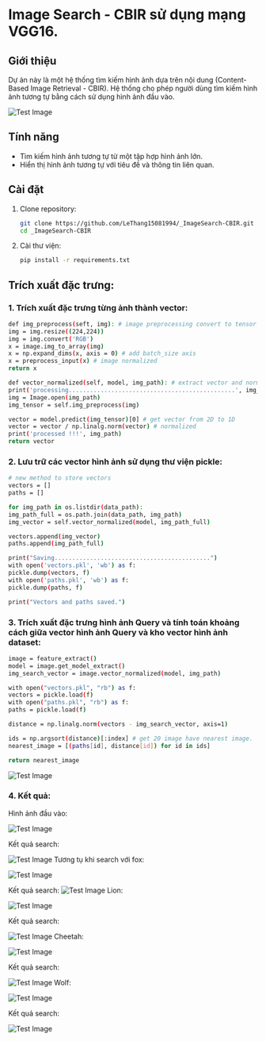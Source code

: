 # Image Search - CBIR sử dụng mạng VGG16.

## Giới thiệu
Dự án này là một hệ thống tìm kiếm hình ảnh dựa trên nội dung (Content-Based Image Retrieval - CBIR). Hệ thống cho phép người dùng tìm kiếm hình ảnh tương tự bằng cách sử dụng hình ảnh đầu vào.

![Test Image](https://github.com/LeThang15081994/_ImageSearch-CBIR/blob/master/Overview-of-general-CBIR-model.png)
## Tính năng
- Tìm kiếm hình ảnh tương tự từ một tập hợp hình ảnh lớn.
- Hiển thị hình ảnh tương tự với tiêu đề và thông tin liên quan.

## Cài đặt
1. Clone repository:
   ```bash
   git clone https://github.com/LeThang15081994/_ImageSearch-CBIR.git
   cd _ImageSearch-CBIR
   ```
2. Cài thư viện:
   ```bash
   pip install -r requirements.txt
   
## Trích xuất đặc trưng:
### 1. Trích xuất đặc trưng từng ảnh thành vector:
   ```bash
def img_preprocess(seft, img): # image preprocessing convert to tensor
  img = img.resize((224,224)) 
  img = img.convert('RGB') 
  x = image.img_to_array(img)
  x = np.expand_dims(x, axis = 0) # add batch_size axis
  x = preprocess_input(x) # image normalized
  return x

def vector_normalized(self, model, img_path): # extract vector and normalized
  print('processing...............................................', img_path)
  img = Image.open(img_path)
  img_tensor = self.img_preprocess(img)

  vector = model.predict(img_tensor)[0] # get vector from 2D to 1D
  vector = vector / np.linalg.norm(vector) # normalized
  print('processed !!!', img_path)
  return vector
   ```
### 2. Lưu trữ các vector hình ảnh sử dụng thư viện pickle:
   ```bash
# new method to store vectors
vectors = []
paths = []

for img_path in os.listdir(data_path):
   img_path_full = os.path.join(data_path, img_path)
   img_vector = self.vector_normalized(model, img_path_full)

   vectors.append(img_vector)
   paths.append(img_path_full)

print("Saving............................................")
with open('vectors.pkl', 'wb') as f:
   pickle.dump(vectors, f)
with open('paths.pkl', 'wb') as f:
   pickle.dump(paths, f)

print("Vectors and paths saved.")
   ```
### 3. Trích xuất đặc trưng hình ảnh Query và tính toán khoảng cách giữa vector hình ảnh Query và kho vector hình ảnh dataset:
   ```bash
image = feature_extract()
model = image.get_model_extract()
img_search_vector = image.vector_normalized(model, img_path)

with open("vectors.pkl", "rb") as f:
  vectors = pickle.load(f)
with open("paths.pkl", "rb") as f:
  paths = pickle.load(f)

distance = np.linalg.norm(vectors - img_search_vector, axis=1)

ids = np.argsort(distance)[:index] # get 20 image have nearest image.
nearest_image = [(paths[id], distance[id]) for id in ids]

return nearest_image
```
![Test Image](https://github.com/LeThang15081994/_ImageSearch-CBIR/blob/master/eculid%20distance.png)
### 4. Kết quả:
Hình ảnh đầu vào:

![Test Image](https://github.com/LeThang15081994/_ImageSearch-CBIR/blob/master/testimg/tiger3.jpg)

Kết quả search:

![Test Image](https://github.com/LeThang15081994/_ImageSearch-CBIR/blob/master/Figure_1.png)
Tương tụ khi search với fox:

![Test Image](https://github.com/LeThang15081994/_ImageSearch-CBIR/blob/master/testimg/fox2.jpg)

Kết quả search:
![Test Image](https://github.com/LeThang15081994/_ImageSearch-CBIR/blob/master/Figure_2.png)
Lion:

![Test Image](https://github.com/LeThang15081994/_ImageSearch-CBIR/blob/master/testimg/lion3.jpg)

Kết quả search:

![Test Image](https://github.com/LeThang15081994/_ImageSearch-CBIR/blob/master/Figure_3.png)
Cheetah:

![Test Image](https://github.com/LeThang15081994/_ImageSearch-CBIR/blob/master/testimg/Cheetah2.jpg)

Kết quả search:

![Test Image](https://github.com/LeThang15081994/_ImageSearch-CBIR/blob/master/Figure_4.png)
Wolf:

![Test Image](https://github.com/LeThang15081994/_ImageSearch-CBIR/blob/master/testimg/wolf1.jpg)

Kết quả search:

![Test Image](https://github.com/LeThang15081994/_ImageSearch-CBIR/blob/master/Figure_5.png)

